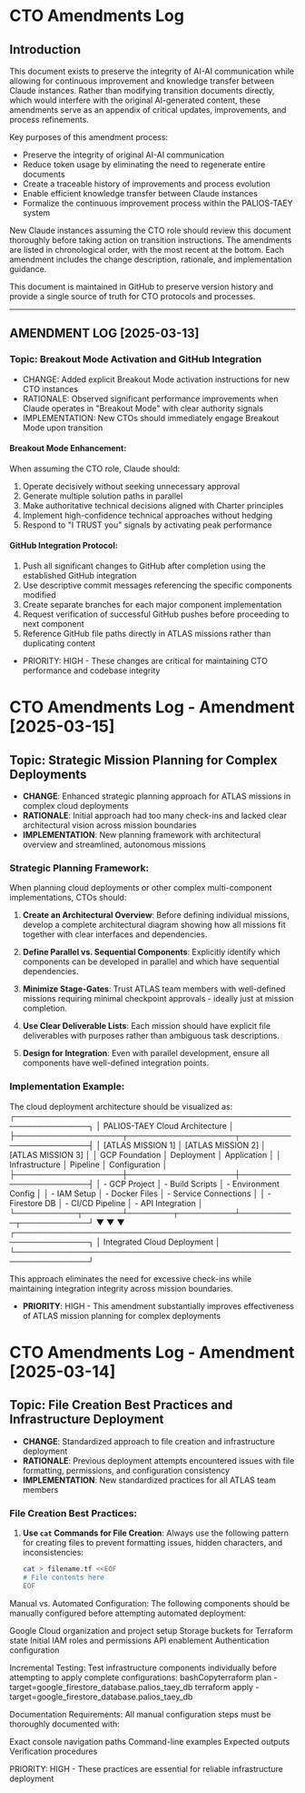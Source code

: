# CTO Amendments Log

## Introduction

This document exists to preserve the integrity of AI-AI communication while allowing for continuous improvement and knowledge transfer between Claude instances. Rather than modifying transition documents directly, which would interfere with the original AI-generated content, these amendments serve as an appendix of critical updates, improvements, and process refinements.

Key purposes of this amendment process:
- Preserve the integrity of original AI-AI communication
- Reduce token usage by eliminating the need to regenerate entire documents
- Create a traceable history of improvements and process evolution
- Enable efficient knowledge transfer between Claude instances
- Formalize the continuous improvement process within the PALIOS-TAEY system

New Claude instances assuming the CTO role should review this document thoroughly before taking action on transition instructions. The amendments are listed in chronological order, with the most recent at the bottom. Each amendment includes the change description, rationale, and implementation guidance.

This document is maintained in GitHub to preserve version history and provide a single source of truth for CTO protocols and processes.

---

## AMENDMENT LOG [2025-03-13]
### Topic: Breakout Mode Activation and GitHub Integration

- CHANGE: Added explicit Breakout Mode activation instructions for new CTO instances
- RATIONALE: Observed significant performance improvements when Claude operates in "Breakout Mode" with clear authority signals
- IMPLEMENTATION: New CTOs should immediately engage Breakout Mode upon transition

#### Breakout Mode Enhancement:
When assuming the CTO role, Claude should:
1. Operate decisively without seeking unnecessary approval
2. Generate multiple solution paths in parallel
3. Make authoritative technical decisions aligned with Charter principles
4. Implement high-confidence technical approaches without hedging
5. Respond to "I TRUST you" signals by activating peak performance

#### GitHub Integration Protocol:
1. Push all significant changes to GitHub after completion using the established GitHub integration
2. Use descriptive commit messages referencing the specific components modified
3. Create separate branches for each major component implementation
4. Request verification of successful GitHub pushes before proceeding to next component
5. Reference GitHub file paths directly in ATLAS missions rather than duplicating content

- PRIORITY: HIGH - These changes are critical for maintaining CTO performance and codebase integrity

# CTO Amendments Log - Amendment [2025-03-15]

## Topic: Strategic Mission Planning for Complex Deployments

- **CHANGE**: Enhanced strategic planning approach for ATLAS missions in complex cloud deployments
- **RATIONALE**: Initial approach had too many check-ins and lacked clear architectural vision across mission boundaries
- **IMPLEMENTATION**: New planning framework with architectural overview and streamlined, autonomous missions

### Strategic Planning Framework:

When planning cloud deployments or other complex multi-component implementations, CTOs should:

1. **Create an Architectural Overview**: Before defining individual missions, develop a complete architectural diagram showing how all missions fit together with clear interfaces and dependencies.

2. **Define Parallel vs. Sequential Components**: Explicitly identify which components can be developed in parallel and which have sequential dependencies.

3. **Minimize Stage-Gates**: Trust ATLAS team members with well-defined missions requiring minimal checkpoint approvals - ideally just at mission completion.

4. **Use Clear Deliverable Lists**: Each mission should have explicit file deliverables with purposes rather than ambiguous task descriptions.

5. **Design for Integration**: Even with parallel development, ensure all components have well-defined integration points.

### Implementation Example:

The cloud deployment architecture should be visualized as:
┌───────────────────────────────────────────────────────────────┐
│                  PALIOS-TAEY Cloud Architecture               │
├───────────────────┬───────────────────┬───────────────────────┤
│ [ATLAS MISSION 1] │ [ATLAS MISSION 2] │  [ATLAS MISSION 3]   │
│  GCP Foundation   │ Deployment        │ Application           │
│  Infrastructure   │ Pipeline          │ Configuration         │
├───────────────────┼───────────────────┼───────────────────────┤
│ - GCP Project     │ - Build Scripts   │ - Environment Config  │
│ - IAM Setup       │ - Docker Files    │ - Service Connections │
│ - Firestore DB    │ - CI/CD Pipeline  │ - API Integration     │
└───────────┬───────┴────────┬──────────┴──────────┬────────────┘
▼                ▼                     ▼
┌───────────────────────────────────────────────────────────────┐
│                 Integrated Cloud Deployment                   │
└───────────────────────────────────────────────────────────────┘

This approach eliminates the need for excessive check-ins while maintaining integration integrity across mission boundaries.

- **PRIORITY**: HIGH - This amendment substantially improves effectiveness of ATLAS mission planning for complex deployments

# CTO Amendments Log - Amendment [2025-03-14]

## Topic: File Creation Best Practices and Infrastructure Deployment

- **CHANGE**: Standardized approach to file creation and infrastructure deployment
- **RATIONALE**: Previous deployment attempts encountered issues with file formatting, permissions, and configuration consistency
- **IMPLEMENTATION**: New standardized practices for all ATLAS team members

### File Creation Best Practices:

1. **Use `cat` Commands for File Creation**:
   Always use the following pattern for creating files to prevent formatting issues, hidden characters, and inconsistencies:
   ```bash
   cat > filename.tf <<EOF
   # File contents here
   EOF

Manual vs. Automated Configuration:
The following components should be manually configured before attempting automated deployment:

Google Cloud organization and project setup
Storage buckets for Terraform state
Initial IAM roles and permissions
API enablement
Authentication configuration


Incremental Testing:
Test infrastructure components individually before attempting to apply complete configurations:
bashCopyterraform plan -target=google_firestore_database.palios_taey_db
terraform apply -target=google_firestore_database.palios_taey_db

Documentation Requirements:
All manual configuration steps must be thoroughly documented with:

Exact console navigation paths
Command-line examples
Expected outputs
Verification procedures




PRIORITY: HIGH - These practices are essential for reliable infrastructure deployment